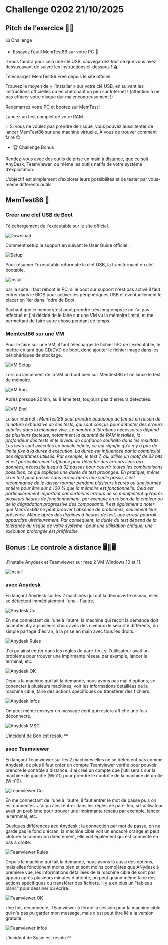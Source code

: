 # Challenge 0202 21/10/2025

## Pitch de l’exercice 🧑‍🏫

⌨️ Challenge

- Essayez l’outil MemTest86 sur votre PC 🧠

Il vous faudra pour cela une clé USB, sauvegardez tout ce que vous avez dessus avant de suivre les instructions ci-dessous ! ⚠️

Téléchargez MemTest86 Free depuis le site officiel.

Trouvez le moyen de « l’installer » sur votre clé USB, en suivant les instructions officielles ou en cherchant un peu sur Internet ! (attention à ne pas effacer votre disque dur malencontreusement !)

Redémarrez votre PC et bootez sur MemTest !

Lancez un test complet de votre RAM.

💡 Si vous ne voulez pas prendre de risque, vous pouvez aussi tenter de lancer MemTest86 sur une machine virtuelle. À vous de trouver comment faire 😉

- 🏆 Challenge Bonus

Rendez-vous avec des outils de prise en main à distance, que ce soit AnyDesk, TeamViewer, ou même les outils natifs de votre système d’exploitation.

L’objectif est simplement d’explorer leurs possibilités et de tester par vous-même différents outils.

## MemTest86 🧠

### Créer une clef USB de Boot

Téléchargement de l'exécutable sur le site officiel.

![Download](../images/Memtest-DL.png)

Comment setup le support en suivant le User Guide officiel :

![Setup](../images/Memtest-setup.png)

Pour résumer l'exécutable reformate la clef USB, la transformant en clef bootable.

![install](../images/Memtest-install.png)

par la suite il faut reboot le PC, si le boot sur support n'est pas activé il faut entrer dans le BIOS pour activer les périphériques USB et éventuellement le placer en 1ier dans l'odre de Boot.

Sachant que le memorytest peut prendre très longtemps je ne l'ai pas effectué et j'ai décidé de le faire sur une VM vu la mémoire limité, et me permettant de faire autre chose pendant ce temps.

### Memtest86 sur une VM

Pour le faire sur une VM, il faut télécharger le fichier ISO de l'exécutable, le mettre en tant que CD/DVD de boot, donc ajouter le fichier image dans les périphériques de stockage.

![VM Setup](../images/Memtest-VMsetup.png)

Lors du lancement de la VM on boot bien sur Memtest86 et on lance le test de mémoire.

![VM Run](../images/Memtest-VMrun.png)

Après presque 20min, au 8ième test, toujours pas d'erreurs détectées.

![VM End](../images/Memtest-VMend.png)

Lu sur internet : *MemTest86 peut prendre beaucoup de temps en raison de la nature exhaustive de ses tests, qui sont conçus pour détecter des erreurs subtiles dans la mémoire vive. Le nombre d'itérations nécessaires dépend de plusieurs facteurs, notamment la quantité de RAM installée, la profondeur des tests et le niveau de confiance souhaité dans les résultats.
 Les tests sont exécutés en boucle infinie, ce qui signifie qu'il n'y a pas de limite fixe à la durée d'exécution. La durée est influencée par la complexité des algorithmes utilisés. Par exemple, le test 7, qui utilise un motif de 32 bits et est particulièrement efficace pour détecter des erreurs liées aux données, nécessite jusqu'à 32 passes pour couvrir toutes les combinaisons possibles, ce qui explique une durée de test prolongée.
 En pratique, même si un test peut passer sans erreur après une seule passe, il est recommandé de le laisser tourner pendant plusieurs heures ou une journée entière pour être sûr à 100 % que la mémoire est fonctionnelle.
 Cela est particulièrement important car certaines erreurs ne se manifestent qu'après plusieurs heures de fonctionnement, par exemple en raison de la chaleur ou de la dégradation progressive des composants.
 Il est également à noter que MemTest86 ne peut prouver l'absence de problèmes, seulement leur présence.  Même après des dizaines d'heures de test, une erreur pourrait apparaître ultérieurement. Par conséquent, la durée du test dépend de la tolérance au risque de votre système : pour une utilisation critique, une exécution prolongée est préférable.*

## Bonus : Le controle à distance 🖥️🔁🖥️

J'installe Anydesk et Teamviewer sur mes 2 VM Windows 10 et 11.

![Install](../images/VM-CADinstall.png)

### avec Anydesk

En lançant Anydesk sur les 2 machines qui ont la découverte réseau, elles se détectent immédiatement l'une - l'autre.

![Anydesk Co](../images/VM-CADAnydesk1.png)

En me connectant de l'une à l'autre, la machine qui reçoit la demande doit accepter, il y a plusieurs choix avec des niveaux de sécurité différents, du simple partage d'écran, à la prise en main avec tous les droits.

![Anydesk Rules](../images/VM-CADAnydesk2.png)

J'ai pu ainsi entrer dans les règles de pare-feu, si l'utilisateur avait un problème pour trouver une impirmante réseau par exemple, lancer le terminal, etc.

![Anydesk OK](../images/VM-CADAnydesk3.png)

Depuis la machine qui fait la demande, nous avons pas mal d'options, se conencter à plusieurs machines, voir les informations détaillées de la machine cible, faire des actions spécifiques ou transférer des fichiers.

![Anydesk Infos](../images/VM-CADAnydesk4.png)

On peut même envoyer un message écrit qui restera affiché une fois déconnecté.

![Anydesk MSG](../images/VM-CADAnydesk5.png)

L'incident de Bob est résolu ^^

### avec Teamviewer

En lançant Teamviewer sur les 2 machines elles ne se détectent pas comme Anydesk, de plus il faut créer un compte Teamviewer vérifié pour pouvoir prendre le contrôle à distance. J'ai créé un compte que j'utiliserais sur la machine de gauche (Win11) pour prendre le contrôle de la machine de droite (Win10).

![Teamviewer Co](../images/VM-CADTeamvw1.png)

En me connectant de l'une à l'autre, il faut entrer le mot de passe puis on est connectés. J'ai pu ainsi entrer dans les règles de pare-feu, si l'utilisateur avait un problème pour trouver une impirmante réseau par exemple, lancer le terminal, etc.

Quelques différences aec Anydesk : la connection par mot de passe, on ne garde pas le fond d'écran, la machine cible voit un encadré orange et peut cloturer la connexion directement, elle voit également qui est connecté en bas à droite.

![Teamviewer Rules](../images/VM-CADTeamvw2.png)

Depuis la machine qui fait la demande, nous avons là aussi des options, mais elles fonctionent moins bien et sont moins complètes que ANydesk à première vue, les informations détaillées de la machine cible de sont pas apparu après plusieurs minutes d'attente, on peut quand même faire des actions spécifiques ou transférer des fichiers. Il y a en plus un "tableau blanc" pour dessiner ou écrire.

![Teamviewer OK](../images/VM-CADTeamvw3.png)

Une fois déconnecté, TEamviewer à fermé la session pour la machine cible qui n'a pas pu garder mon message, mais c'est peut être lié à la version gratuite.

![Teamviewer Infos](../images/VM-CADTeamvw4.png)

L'incident de Susie est résolu ^^
